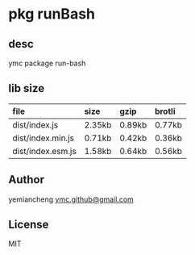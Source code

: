# pkg runBash

## desc
ymc package run-bash

## lib size  
file | size | gzip | brotli
:---- | :---- | :---- | :----
dist/index.js | 2.35kb | 0.89kb | 0.77kb
dist/index.min.js | 0.71kb | 0.42kb | 0.36kb
dist/index.esm.js | 1.58kb | 0.64kb | 0.56kb

## Author
yemiancheng <ymc.github@gmail.com>

## License
MIT